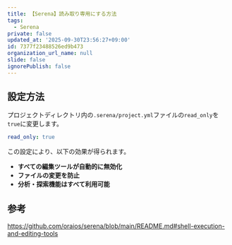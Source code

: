 ```yaml
---
title: 【Serena】読み取り専用にする方法
tags:
  - Serena
private: false
updated_at: '2025-09-30T23:56:27+09:00'
id: 7377f23488526ed9b473
organization_url_name: null
slide: false
ignorePublish: false
---
```

## 設定方法

プロジェクトディレクトリ内の`.serena/project.yml`ファイルの`read_only`を`true`に変更します。

```yaml
read_only: true
```

この設定により、以下の効果が得られます。

- **すべての編集ツールが自動的に無効化**
- **ファイルの変更を防止**
- **分析・探索機能はすべて利用可能**

## 参考

https://github.com/oraios/serena/blob/main/README.md#shell-execution-and-editing-tools
